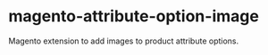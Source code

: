 magento-attribute-option-image
==============================

Magento extension to add images to product attribute options.
